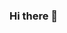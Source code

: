### Hi there 👋

<!--
**Jordanjuliobr23/Jordanjuliobr23** is a ✨ _special_ ✨ repository because its `README.md` (this file) appears on your GitHub profile.

Email: Jordanjulio0023@gmial.com 

- 🔭Atualmente sou estudante do 1o período de Redes de Computadores no Instituto Federal do Rio Grande do Norte.
- ⚡Iniciei minha carreira na programação em março de 2021 ao iniciar com o curso de Python do professor Gustavo Guanabara.
- ⭐ Sou certificado em 3 cursos de Python com 40 horas cada.
- 🚀 Estou colcando cada exercício que estou realizando ou realizei nos meus repositórios.
